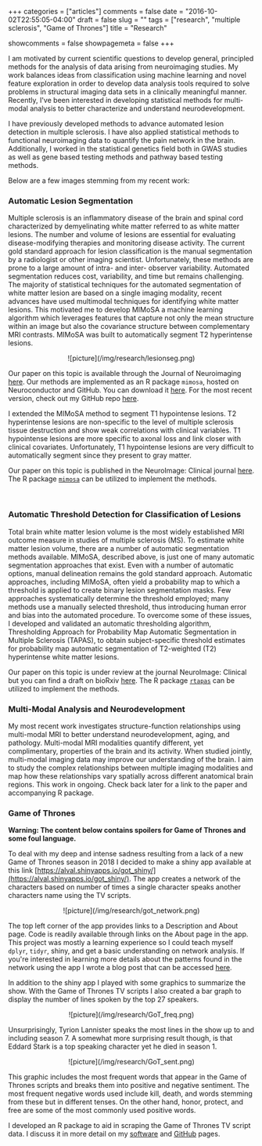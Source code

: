 +++
categories = ["articles"]
comments = false
date = "2016-10-02T22:55:05-04:00"
draft = false
slug = ""
tags = ["research", "multiple sclerosis", "Game of Thrones"]
title = "Research"

showcomments = false
showpagemeta = false
+++

I am motivated by current scientific questions to develop general, principled methods for the analysis of data arising from neuroimaging studies. My work balances ideas from classification using machine learning and novel feature exploration in order to develop data analysis tools required to solve problems in structural imaging data sets in a clinically meaningful manner. Recently, I've been interested in developing statistical methods for multi-modal analysis to better characterize and understand neurodevelopment.

I have previously developed methods to advance automated lesion detection in multiple sclerosis. I have also applied statistical methods to functional neuroimaging data to quantify the pain network in the brain. Additionally, I worked in the statistical genetics field both in GWAS studies as well as gene based testing methods and pathway based testing methods.

Below are a few images stemming from my recent work:

### Automatic Lesion Segmentation

Multiple sclerosis is an inflammatory disease of the brain and spinal cord characterized by demyelinating white matter referred to as white matter lesions. The number and volume of lesions are essential for evaluating disease-modifying therapies and monitoring disease activity. The current gold standard approach for lesion classification is the manual segmentation by a radiologist or other imaging scientist. Unfortunately, these methods are prone to a large amount of intra- and inter- observer variability. Automated segmentation reduces cost, variability, and time but remains challenging. The majority of statistical techniques for the automated segmentation of white matter lesion are based on a single imaging modality, recent advances have used multimodal techniques for identifying white matter lesions. This motivated me to develop MIMoSA a machine learning algorithm which leverages features that capture not only the mean structure within an image but also the covariance structure between complementary MRI contrasts. MIMoSA was built to automatically segment T2 hyperintense lesions.

<center>![picture](/img/research/lesionseg.png)</center>

Our paper on this topic is available through the Journal of Neuroimaging [here](http://onlinelibrary.wiley.com/doi/10.1111/jon.12506/full). Our methods are implemented as an R package `mimosa`, hosted on Neuroconductor and GitHub. You can download it [here](https://neuroconductor.org/package/details/mimosa). For the most recent version, check out my GitHub repo [here](https://github.com/avalcarcel9/mimosa).

I extended the MIMoSA method to segment T1 hypointense lesions. T2 hyperintense lesions are non-specific to the level of multiple sclerosis tissue destruction and show weak correlations with clinical variables. T1 hypointense lesions are more specific to axonal loss and link closer with clinical covariates. Unfortunately, T1 hypointense lesions are very difficult to automatically segment since they present to gray matter.

Our paper on this topic is published in the NeuroImage: Clinical journal [here](https://linkinghub.elsevier.com/retrieve/pii/S2213-1582(18)30323-1). The R package [`mimosa`](www.github.com/avalcarcel9/mimosa) can be utilized to implement the methods.

<br>

### Automatic Threshold Detection for Classification of Lesions

Total brain white matter lesion volume is the most widely established MRI outcome measure in studies of multiple sclerosis (MS). To estimate white matter lesion volume, there are a number of automatic segmentation methods available. MIMoSA, described above, is just one of many automatic segmentation approaches that exist.
Even with a number of automatic options, manual delineation remains the gold standard approach. Automatic approaches, including MIMoSA, often yield a probability map to which a threshold is applied to create binary lesion segmentation masks. Few approaches systematically determine the threshold employed; many methods use a manually selected threshold, thus introducing human error and bias into the automated procedure. To overcome some of these issues, I developed and validated an automatic thresholding algorithm, Thresholding Approach for Probability Map Automatic Segmentation in Multiple Sclerosis (TAPAS), to obtain subject-specific threshold estimates for probability map automatic segmentation of T2-weighted (T2) hyperintense white matter lesions.

Our paper on this topic is under review at the journal NeuroImage: Clinical but you can find a draft on bioRxiv [here](https://www.biorxiv.org/content/10.1101/609156v1). The R package [`rtapas`](www.github.com/avalcarcel9/rtapas) can be utilized to implement the methods.

### Multi-Modal Analysis and Neurodevelopment

My most recent work investigates structure-function relationships using multi-modal MRI to better understand neurodevelopment, aging, and pathology. Multi-modal MRI modalities quantify different, yet complimentary, properties of the brain and its activity. When studied jointly, multi-modal imaging
data may improve our understanding of the brain. I aim to study the complex relationships between multiple imaging modalities and map how
these relationships vary spatially across different anatomical brain regions. This work in ongoing. Check back later for a link to the paper and accompanying R package.

### Game of Thrones

__Warning: The content below contains spoilers for Game of Thrones and some foul language.__

To deal with my deep and intense sadness resulting from a lack of a new Game of Thrones season in 2018 I decided to make a shiny app available at this link [https://alval.shinyapps.io/got_shiny/](https://alval.shinyapps.io/got_shiny/). The app creates a network of the characters based on number of times a single character speaks another characters name using the TV scripts. 

<center>![picture](/img/research/got_network.png)</center>

The top left corner of the app provides links to a Description and About page. Code is readily available through links on the About page in the app. This project was mostly a learning experience so I could teach myself `dplyr`, `tidyr`, shiny, and get a basic understanding on network analysis. If you're interested in learning more details about the patterns found in the network using the app I wrote a blog post that can be accessed [here](www.alessandravalcarcel.com/blog/2019-04-05-gotapp).

In addition to the shiny app I played with some graphics to summarize the show. With the Game of Thrones TV scripts I also created a bar graph to display the number of lines spoken by the top 27 speakers.

<center>![picture](/img/research/GoT_freq.png)</center>

Unsurprisingly, Tyrion Lannister speaks the most lines in the show up to and including season 7. A somewhat more surprising result though, is that Eddard Stark is a top speaking character yet he died in season 1.

<center>![picture](/img/research/GoT_sent.png)</center>

This graphic includes the most frequent words that appear in the Game of Thrones scripts and breaks them into positive and negative sentiment. The most frequent negative words used include kill, death, and words stemming from these but in different tenses. On the other hand, honor, protect, and free are some of the most commonly used positive words.

I developed an R package to aid in scraping the Game of Thrones TV script data. I discuss it in more detail on my [software](http://www.alessandravalcarcel.com/software/) and [GitHub](https://github.com/avalcarcel9/GoT) pages.
